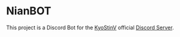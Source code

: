 # NianBOT

This project is a Discord Bot for the
[KyoStinV](https://www.youtube.com/@KyoStinV/featured) official [Discord
Server](https://discord.gg/kyostinv).
